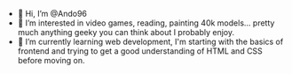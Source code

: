 - 👋 Hi, I’m @Ando96
- 👀 I’m interested in video games, reading, painting 40k models... pretty much anything geeky you can think about I probably enjoy.
- 🌱 I’m currently learning web development, I'm starting with the basics of frontend and trying to get a good understanding of HTML and CSS before moving on.

<!---
Ando96/Ando96 is a ✨ special ✨ repository because its `README.md` (this file) appears on your GitHub profile.
You can click the Preview link to take a look at your changes.
--->
